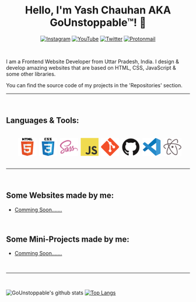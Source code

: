<div style="text-align: center"> <h1>Hello, I'm Yash Chauhan AKA GoUnstoppable™! 👋 </h1>

[![Instagram](https://img.shields.io/badge/Instagram-E4405F?style=for-the-badge&logo=instagram&logoColor=white)](https://instagram.com/gounstoppable.exe)
[![YouTube](https://img.shields.io/badge/YouTube-FF0000?style=for-the-badge&logo=youtube&logoColor=white)](https://www.youtube.com/channel/UCP-j1Pfsly48IkagGLmz3wA)
[![Twitter](https://img.shields.io/badge/Twitter-1DA1F2?style=for-the-badge&logo=twitter&logoColor=white)](https://twitter.com/go_unstoppable)
[![Protonmail](https://img.shields.io/badge/ProtonMail-8B89CC?style=for-the-badge&logo=protonmail&logoColor=white)](mailto:gounstoppable.exe@protonnmail.com)
</div>
<br>
<p>I am a Frontend Website Developer from Uttar Pradesh, India. I design & develop amazing websites that are based on HTML, CSS, JavaScript & some other libraries.

You can find the source code of my projects in the 'Repositories' section.</p>

---
<br>

## Languages & Tools:
<br>
<div style="text-align: center; margin-left: 10px;">
<img src="https://raw.githubusercontent.com/devicons/devicon/master/icons/html5/html5-original-wordmark.svg" width="50px">
<img src="https://raw.githubusercontent.com/devicons/devicon/master/icons/css3/css3-original-wordmark.svg" width="50px" style="margin-left: 3px;">
<img src="https://raw.githubusercontent.com/devicons/devicon/master/icons/sass/sass-original.svg" width="50px" style="margin-left: 3px;">
<img src="https://raw.githubusercontent.com/devicons/devicon/master/icons/javascript/javascript-original.svg" width="50px" style="margin-left: 3px;">
<img src="https://raw.githubusercontent.com/devicons/devicon/2ae2a900d2f041da66e950e4d48052658d850630/icons/git/git-original.svg" width="50px" style="margin-left: 3px;">
<img src="https://raw.githubusercontent.com/devicons/devicon/2ae2a900d2f041da66e950e4d48052658d850630/icons/github/github-original.svg" width="50px" style="margin-left: 3px;">
<img src="https://raw.githubusercontent.com/devicons/devicon/2ae2a900d2f041da66e950e4d48052658d850630/icons/vscode/vscode-original.svg" width="50px" style="margin-left: 3px;">
<img src="https://raw.githubusercontent.com/devicons/devicon/2ae2a900d2f041da66e950e4d48052658d850630/icons/atom/atom-original.svg" width="50px" style="margin-left: 3px;">
</div>
<br>

---
<br>

## Some Websites made by me:
<ul>
<li><a href="#">Comming Soon.......</a></li>
</ul>
<br>

## Some Mini-Projects made by me:
<ul>
<li><a href="#">Comming Soon.......</a></li>
</ul>

<br>

---
<br>

![GoUnstoppable's github stats](https://github-readme-stats.vercel.app/api?username=gounstoppable-exe&theme=dark)
[![Top Langs](https://github-readme-stats.vercel.app/api/top-langs/?username=gounstoppable-exe&theme=dark&layout=compact)](https://github.com/anuraghazra/github-readme-stats)
